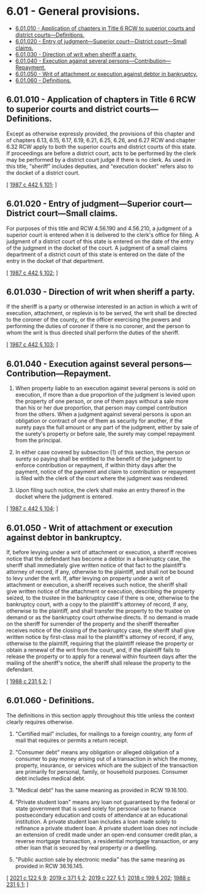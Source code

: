 # 6.01 - General provisions.
* [6.01.010 - Application of chapters in Title 6 RCW to superior courts and district courts—Definitions.](#601010---application-of-chapters-in-title-6-rcw-to-superior-courts-and-district-courtsdefinitions)
* [6.01.020 - Entry of judgment—Superior court—District court—Small claims.](#601020---entry-of-judgmentsuperior-courtdistrict-courtsmall-claims)
* [6.01.030 - Direction of writ when sheriff a party.](#601030---direction-of-writ-when-sheriff-a-party)
* [6.01.040 - Execution against several persons—Contribution—Repayment.](#601040---execution-against-several-personscontributionrepayment)
* [6.01.050 - Writ of attachment or execution against debtor in bankruptcy.](#601050---writ-of-attachment-or-execution-against-debtor-in-bankruptcy)
* [6.01.060 - Definitions.](#601060---definitions)
## 6.01.010 - Application of chapters in Title 6 RCW to superior courts and district courts—Definitions.
Except as otherwise expressly provided, the provisions of this chapter and of chapters 6.13, 6.15, 6.17, 6.19, 6.21, 6.25, 6.26, and 6.27 RCW and chapter 6.32 RCW apply to both the superior courts and district courts of this state. If proceedings are before a district court, acts to be performed by the clerk may be performed by a district court judge if there is no clerk. As used in this title, "sheriff" includes deputies, and "execution docket" refers also to the docket of a district court.

\[ [1987 c 442 § 101](https://leg.wa.gov/CodeReviser/documents/sessionlaw/1987c442.pdf?cite=1987%20c%20442%20§%20101); \]

## 6.01.020 - Entry of judgment—Superior court—District court—Small claims.
For purposes of this title and RCW 4.56.190 and 4.56.210, a judgment of a superior court is entered when it is delivered to the clerk's office for filing. A judgment of a district court of this state is entered on the date of the entry of the judgment in the docket of the court. A judgment of a small claims department of a district court of this state is entered on the date of the entry in the docket of that department.

\[ [1987 c 442 § 102](https://leg.wa.gov/CodeReviser/documents/sessionlaw/1987c442.pdf?cite=1987%20c%20442%20§%20102); \]

## 6.01.030 - Direction of writ when sheriff a party.
If the sheriff is a party or otherwise interested in an action in which a writ of execution, attachment, or replevin is to be served, the writ shall be directed to the coroner of the county, or the officer exercising the powers and performing the duties of coroner if there is no coroner, and the person to whom the writ is thus directed shall perform the duties of the sheriff.

\[ [1987 c 442 § 103](https://leg.wa.gov/CodeReviser/documents/sessionlaw/1987c442.pdf?cite=1987%20c%20442%20§%20103); \]

## 6.01.040 - Execution against several persons—Contribution—Repayment.
1. When property liable to an execution against several persons is sold on execution, if more than a due proportion of the judgment is levied upon the property of one person, or one of them pays without a sale more than his or her due proportion, that person may compel contribution from the others. When a judgment against several persons is upon an obligation or contract of one of them as security for another, if the surety pays the full amount or any part of the judgment, either by sale of the surety's property or before sale, the surety may compel repayment from the principal.

2. In either case covered by subsection (1) of this section, the person or surety so paying shall be entitled to the benefit of the judgment to enforce contribution or repayment, if within thirty days after the payment, notice of the payment and claim to contribution or repayment is filed with the clerk of the court where the judgment was rendered.

3. Upon filing such notice, the clerk shall make an entry thereof in the docket where the judgment is entered.

\[ [1987 c 442 § 104](https://leg.wa.gov/CodeReviser/documents/sessionlaw/1987c442.pdf?cite=1987%20c%20442%20§%20104); \]

## 6.01.050 - Writ of attachment or execution against debtor in bankruptcy.
If, before levying under a writ of attachment or execution, a sheriff receives notice that the defendant has become a debtor in a bankruptcy case, the sheriff shall immediately give written notice of that fact to the plaintiff's attorney of record, if any, otherwise to the plaintiff, and shall not be bound to levy under the writ. If, after levying on property under a writ of attachment or execution, a sheriff receives such notice, the sheriff shall give written notice of the attachment or execution, describing the property seized, to the trustee in the bankruptcy case if there is one, otherwise to the bankruptcy court, with a copy to the plaintiff's attorney of record, if any, otherwise to the plaintiff, and shall transfer the property to the trustee on demand or as the bankruptcy court otherwise directs. If no demand is made on the sheriff for surrender of the property and the sheriff thereafter receives notice of the closing of the bankruptcy case, the sheriff shall give written notice by first-class mail to the plaintiff's attorney of record, if any, otherwise to the plaintiff, requiring that the plaintiff release the property or obtain a renewal of the writ from the court, and, if the plaintiff fails to release the property or to apply for a renewal within fourteen days after the mailing of the sheriff's notice, the sheriff shall release the property to the defendant.

\[ [1988 c 231 § 2](https://leg.wa.gov/CodeReviser/documents/sessionlaw/1988c231.pdf?cite=1988%20c%20231%20§%202); \]

## 6.01.060 - Definitions.
The definitions in this section apply throughout this title unless the context clearly requires otherwise.

1. "Certified mail" includes, for mailings to a foreign country, any form of mail that requires or permits a return receipt.

2. "Consumer debt" means any obligation or alleged obligation of a consumer to pay money arising out of a transaction in which the money, property, insurance, or services which are the subject of the transaction are primarily for personal, family, or household purposes. Consumer debt includes medical debt.

3. "Medical debt" has the same meaning as provided in RCW 19.16.100.

4. "Private student loan" means any loan not guaranteed by the federal or state government that is used solely for personal use to finance postsecondary education and costs of attendance at an educational institution. A private student loan includes a loan made solely to refinance a private student loan. A private student loan does not include an extension of credit made under an open-end consumer credit plan, a reverse mortgage transaction, a residential mortgage transaction, or any other loan that is secured by real property or a dwelling.

5. "Public auction sale by electronic media" has the same meaning as provided in RCW 36.16.145.

\[ [2021 c 122 § 9](https://lawfilesext.leg.wa.gov/biennium/2021-22/Pdf/Bills/Session%20Laws/House/1271.SL.pdf?cite=2021%20c%20122%20§%209); [2019 c 371 § 2](https://lawfilesext.leg.wa.gov/biennium/2019-20/Pdf/Bills/Session%20Laws/House/1602-S.SL.pdf?cite=2019%20c%20371%20§%202); [2019 c 227 § 1](https://lawfilesext.leg.wa.gov/biennium/2019-20/Pdf/Bills/Session%20Laws/House/1531-S.SL.pdf?cite=2019%20c%20227%20§%201); [2018 c 199 § 202](https://lawfilesext.leg.wa.gov/biennium/2017-18/Pdf/Bills/Session%20Laws/House/1169-S3.SL.pdf?cite=2018%20c%20199%20§%20202); [1988 c 231 § 1](https://leg.wa.gov/CodeReviser/documents/sessionlaw/1988c231.pdf?cite=1988%20c%20231%20§%201); \]

